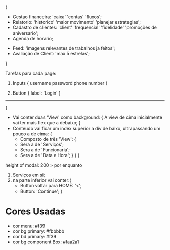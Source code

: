 <!-- Todo: Arrumar a page FEED pois o carregamento da image esta atrasada (precisando causar uma nova renderizacao para poder funcionar corretamente ), possiveis solucoes: {
?  [] Usar um useEffect na pagina principal(Settings) para atualizar o SettImage
?  [] Subir para o firebase e requisitar novamente (nada pratico mais possivel)
} -->

<!--! Funcionalidades relevantes para ser implementadas: -->{

- Gestao financeira: 'caixa' 'contas' 'fluxos';
- Relatorio: 'historico' 'maior movimento' 'planejar estrategias';
- Cadastro de clientes: 'client' 'frequencial' 'fidelidade' 'promoções de aniversario';
- Agenda de horario;

* Feed: 'imagens relevantes de trabalhos ja feitos';
* Avaliação de Client: 'max 5 estrelas';

}

<!--! TAREFAS TERAM QUE SER CUMPRIDAS DE MANEIRA S-I-N-C-R-O-N-A -->

Tarefas para cada page:

<!--TODO: LOGIN page: -->

1. Inputs
   {
   username
   password
   phone number
   }

2. Button
   {
   label: 'Login'
   }

---

<!--TODO: HOME Provisoria -->

{

- Vai conter duas 'View' como background:
  {
  A view de cima inicialmente vai ter mais flex que a debaixo;
  }
- Conteudo vai ficar um index superior a div de baixo, ultrapassando um pouco a de cima:
  {
  - Composto de três 'View':
    {
  * Sera a de 'Serviços';
  * Sera a de 'Funcionaria';
  * Sera a de 'Data e Hora';
    }
    }
    }

<!-- TODO: Page of Services -->
  <!--? Vai ser um modal  -->
<!--! Ordem correta a seguir -->

height of modal: 200 > por enquanto

1. Serviços em si;
2. na parte inferior vai conter:{
   - Button voltar para HOME: '<';
   - Button: 'Continue';
     }

# Cores Usadas

- cor menu: #f39
- cor bg primary: #fbbbbb
- cor bd primary: #f39
- cor bg component Box: #faa2a1
